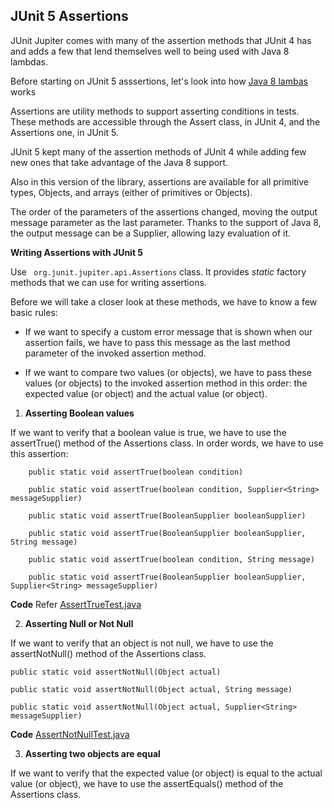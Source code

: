 ## JUnit 5 Assertions

JUnit Jupiter comes with many of the assertion methods that JUnit 4
 has and adds a few that lend themselves well to being used with Java 8 lambdas. 
 
 
Before starting on JUnit 5 asssertions, let's look into how [Java 8 lambas](../../../../../main/java/learning/lambdas/java8lambdas.md) works

Assertions are utility methods to support asserting conditions in tests. 
These methods are accessible through the Assert class, in JUnit 4, and the Assertions one, in JUnit 5.

JUnit 5 kept many of the assertion methods of JUnit 4 while adding few new ones that take advantage of the Java 8 support.

Also in this version of the library, assertions are available for all primitive types, Objects, and arrays (either 
of primitives or Objects).

The order of the parameters of the assertions changed, moving the output message parameter as the last parameter. 
Thanks to the support of Java 8, the output message can be a Supplier, allowing lazy evaluation of it.


**Writing Assertions with JUnit 5**

Use ``` org.junit.jupiter.api.Assertions``` class. It provides *static* factory methods that we can use for writing assertions.

Before we will take a closer look at these methods, we have to know a few basic rules:
 
  * If we want to specify a custom error message that is shown when our assertion fails, 
  we have to pass this message as the last method parameter of the invoked assertion method.
  
  * If we want to compare two values (or objects), we have to pass these values (or objects) to the invoked assertion 
 method in this order: the expected value (or object) and the actual value (or object).
 
 1. **Asserting Boolean values**
 
 If we want to verify that a boolean value is true, 
 we have to use the assertTrue() method of the Assertions class. In order words, we have to use this assertion:
 
 ```
     public static void assertTrue(boolean condition) 
 
     public static void assertTrue(boolean condition, Supplier<String> messageSupplier) 
     
     public static void assertTrue(BooleanSupplier booleanSupplier)
     
     public static void assertTrue(BooleanSupplier booleanSupplier, String message) 
 
     public static void assertTrue(boolean condition, String message) 
 
     public static void assertTrue(BooleanSupplier booleanSupplier, Supplier<String> messageSupplier) 
 ```
 **Code** Refer [AssertTrueTest.java](AssertTrueTest.java)
 
 2. **Asserting Null or Not Null**
 
 If we want to verify that an object is not null, we have to use the assertNotNull() 
 method of the Assertions class. 
 
```
public static void assertNotNull(Object actual)

public static void assertNotNull(Object actual, String message) 

public static void assertNotNull(Object actual, Supplier<String> messageSupplier) 
```

**Code** [AssertNotNullTest.java](AssertNotNullTest.java)

3. **Asserting two objects are equal**

If we want to verify that the expected value (or object) is equal to the actual value (or object), 
we have to use the assertEquals() method of the Assertions class.

